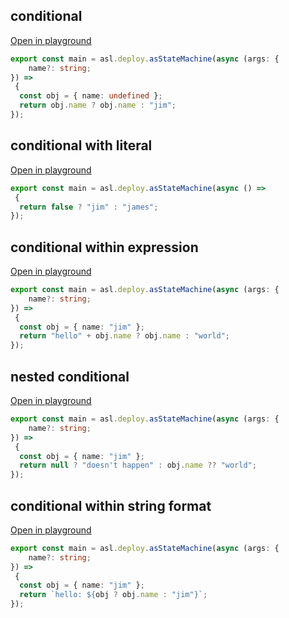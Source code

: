 
## conditional
[Open in playground](https://asl-editor-spike-ts-stedi.vercel.app/?aW1wb3J0ICogYXMgYXNsIGZyb20gIkB0czJhc2wvYXNsLWxpYiIKCmV4cG9ydCBjb25zdCBtYWluID0gYXNsLmRlcGxveS5hc1N0YXRlTWFjaGluZShhc3luYyAoYXJnczogewogICAgbmFtZT86IHN0cmluZzsKfSkgPT4gCiB7CiAgY29uc3Qgb2JqID0geyBuYW1lOiB1bmRlZmluZWQgfTsKICByZXR1cm4gb2JqLm5hbWUgPyBvYmoubmFtZSA6ICJqaW0iOwp9KTs=)

``` typescript
export const main = asl.deploy.asStateMachine(async (args: {
    name?: string;
}) => 
 {
  const obj = { name: undefined };
  return obj.name ? obj.name : "jim";
});
```


## conditional with literal
[Open in playground](https://asl-editor-spike-ts-stedi.vercel.app/?aW1wb3J0ICogYXMgYXNsIGZyb20gIkB0czJhc2wvYXNsLWxpYiIKCmV4cG9ydCBjb25zdCBtYWluID0gYXNsLmRlcGxveS5hc1N0YXRlTWFjaGluZShhc3luYyAoKSA9PiAKIHsKICByZXR1cm4gZmFsc2UgPyAiamltIiA6ICJqYW1lcyI7Cn0pOw==)

``` typescript
export const main = asl.deploy.asStateMachine(async () => 
 {
  return false ? "jim" : "james";
});
```


## conditional within expression
[Open in playground](https://asl-editor-spike-ts-stedi.vercel.app/?aW1wb3J0ICogYXMgYXNsIGZyb20gIkB0czJhc2wvYXNsLWxpYiIKCmV4cG9ydCBjb25zdCBtYWluID0gYXNsLmRlcGxveS5hc1N0YXRlTWFjaGluZShhc3luYyAoYXJnczogewogICAgbmFtZT86IHN0cmluZzsKfSkgPT4gCiB7CiAgY29uc3Qgb2JqID0geyBuYW1lOiAiamltIiB9OwogIHJldHVybiAiaGVsbG8iICsgb2JqLm5hbWUgPyBvYmoubmFtZSA6ICJ3b3JsZCI7Cn0pOw==)

``` typescript
export const main = asl.deploy.asStateMachine(async (args: {
    name?: string;
}) => 
 {
  const obj = { name: "jim" };
  return "hello" + obj.name ? obj.name : "world";
});
```


## nested conditional
[Open in playground](https://asl-editor-spike-ts-stedi.vercel.app/?aW1wb3J0ICogYXMgYXNsIGZyb20gIkB0czJhc2wvYXNsLWxpYiIKCmV4cG9ydCBjb25zdCBtYWluID0gYXNsLmRlcGxveS5hc1N0YXRlTWFjaGluZShhc3luYyAoYXJnczogewogICAgbmFtZT86IHN0cmluZzsKfSkgPT4gCiB7CiAgY29uc3Qgb2JqID0geyBuYW1lOiAiamltIiB9OwogIHJldHVybiBudWxsID8gImRvZXNuJ3QgaGFwcGVuIiA6IG9iai5uYW1lID8/ICJ3b3JsZCI7Cn0pOw==)

``` typescript
export const main = asl.deploy.asStateMachine(async (args: {
    name?: string;
}) => 
 {
  const obj = { name: "jim" };
  return null ? "doesn't happen" : obj.name ?? "world";
});
```


## conditional within string format
[Open in playground](https://asl-editor-spike-ts-stedi.vercel.app/?aW1wb3J0ICogYXMgYXNsIGZyb20gIkB0czJhc2wvYXNsLWxpYiIKCmV4cG9ydCBjb25zdCBtYWluID0gYXNsLmRlcGxveS5hc1N0YXRlTWFjaGluZShhc3luYyAoYXJnczogewogICAgbmFtZT86IHN0cmluZzsKfSkgPT4gCiB7CiAgY29uc3Qgb2JqID0geyBuYW1lOiAiamltIiB9OwogIHJldHVybiBgaGVsbG86ICR7b2JqID8gb2JqLm5hbWUgOiAiamltIn1gOwp9KTs=)

``` typescript
export const main = asl.deploy.asStateMachine(async (args: {
    name?: string;
}) => 
 {
  const obj = { name: "jim" };
  return `hello: ${obj ? obj.name : "jim"}`;
});
```


